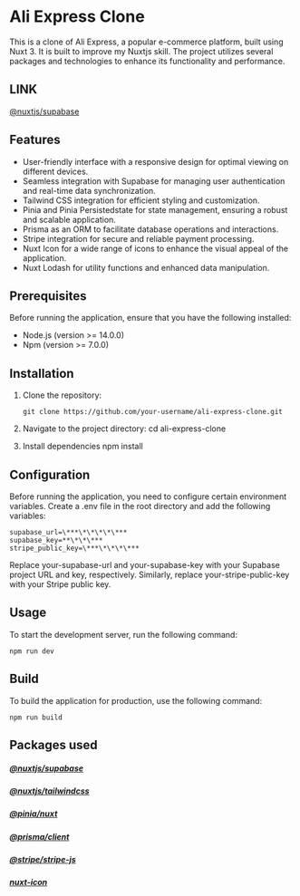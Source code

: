# Ali Express Clone

This is a clone of Ali Express, a popular e-commerce platform, built using Nuxt 3. It is built to improve my Nuxtjs skill. The project utilizes several packages and technologies to enhance its functionality and performance.

## LINK

[@nuxtjs/supabase](https://aliexpressss-clone.netlify.app/)

## Features

- User-friendly interface with a responsive design for optimal viewing on different devices.
- Seamless integration with Supabase for managing user authentication and real-time data synchronization.
- Tailwind CSS integration for efficient styling and customization.
- Pinia and Pinia Persistedstate for state management, ensuring a robust and scalable application.
- Prisma as an ORM to facilitate database operations and interactions.
- Stripe integration for secure and reliable payment processing.
- Nuxt Icon for a wide range of icons to enhance the visual appeal of the application.
- Nuxt Lodash for utility functions and enhanced data manipulation.

## Prerequisites

Before running the application, ensure that you have the following installed:

- Node.js (version >= 14.0.0)
- Npm (version >= 7.0.0)

## Installation

1. Clone the repository:

   ```shell
   git clone https://github.com/your-username/ali-express-clone.git
   ```

2. Navigate to the project directory:
   cd ali-express-clone

3. Install dependencies
   npm install

## Configuration

Before running the application, you need to configure certain environment variables. Create a .env file in the root directory and add the following variables:

```
supabase_url=\***\*\*\*\*\***
supabase_key=**\*\*\***
stripe_public_key=\***\*\*\*\***

```

Replace your-supabase-url and your-supabase-key with your Supabase project URL and key, respectively. Similarly, replace your-stripe-public-key with your Stripe public key.

## Usage

To start the development server, run the following command:

```
npm run dev
```

## Build

To build the application for production, use the following command:

```
npm run build

```

## Packages used

##### [@nuxtjs/supabase](https://supabase.nuxtjs.org/)

##### [@nuxtjs/tailwindcss](https://tailwindcss.nuxtjs.org/)

##### [@pinia/nuxt](https://pinia.vuejs.org/ssr/nuxt.html)

##### [@prisma/client](https://www.prisma.io/docs/concepts/components/prisma-client)

##### [@stripe/stripe-js](https://stripe.com)

##### [nuxt-icon](https://nuxt.com/modules/icons)
